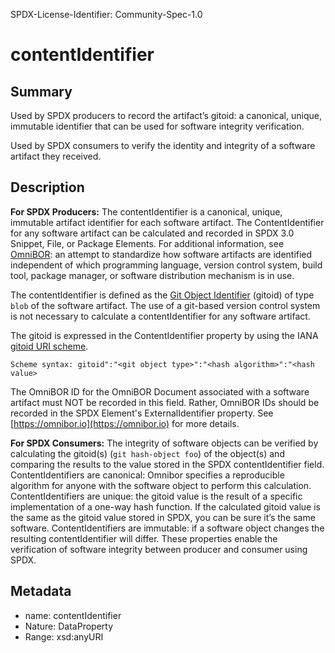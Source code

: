 SPDX-License-Identifier: Community-Spec-1.0

# contentIdentifier

## Summary

Used by SPDX producers to record the artifact’s gitoid: a canonical, unique, immutable identifier that can be used for software integrity verification.

Used by SPDX consumers to verify the identity and integrity of a software artifact they received.

## Description

**For SPDX Producers:** The contentIdentifier is a canonical, unique, immutable artifact identifier for each software artifact. The ContentIdentifier for any software artifact can be calculated and recorded in SPDX 3.0 Snippet, File, or Package Elements. For additional information, see [OmniBOR](https://omnibor.io): an attempt to standardize how software artifacts are identified independent of which programming language, version control system, build tool, package manager, or software distribution mechanism is in use.  

The contentIdentifier is defined as the [Git Object Identifier](https://git-scm.com/book/en/v2/Git-Internals-Git-Objects) (gitoid) of type `blob` of the software artifact. The use of a git-based version control system is not necessary to calculate a contentIdentifier for any software artifact.

The gitoid is expressed in the ContentIdentifier property by using the IANA [gitoid URI scheme](https://www.iana.org/assignments/uri-schemes/prov/gitoid).

```
Scheme syntax: gitoid":"<git object type>":"<hash algorithm>":"<hash value>
```

The OmniBOR ID for the OmniBOR Document associated with a software artifact must NOT be recorded in this field. Rather, OmniBOR IDs should be recorded in the SPDX Element's ExternalIdentifier property. See [https://omnibor.io](https://omnibor.io) for more details.

**For SPDX Consumers:** The integrity of software objects can be verified by calculating the gitoid(s) (`git hash-object foo`) of the object(s) and comparing the results to the value stored in the SPDX contentIdentifier field. ContentIdentifiers are canonical: Omnibor specifies a reproducible algorithm for anyone with the software object to perform this calculation. ContentIdentifiers are unique: the gitoid value is the result of a specific implementation of a one-way hash function. If the calculated gitoid value is the same as the gitoid value stored in SPDX, you can be sure it’s the same software. ContentIdentifiers are immutable: if a software object changes the resulting contentIdentifier will differ. These properties enable the verification of software integrity between producer and consumer using SPDX.



## Metadata

- name: contentIdentifier
- Nature: DataProperty
- Range: xsd:anyURI


